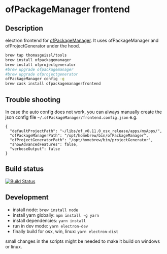 # ofPackageManager frontend

## Description

electron frontend for [ofPackageManager](https://github.com/thomasgeissl/ofPackageManager).
It uses ofPackageManager and ofProjectGenerator under the hood.

```sh
brew tap thomasgeissl/tools
brew install ofpackagemanager
brew install ofprojectgenerator
#brew upgrade ofpackagemanager
#brew upgrade ofprojectgenerator
ofPackageManager config -g
brew cask install ofpackagemanagerfrontend
```
## Trouble shooting
In case the auto config does not work, you can always manually create the json config file `~/.ofPackageManager/frontend.config.json`
e.g.
```
{
  "defaultProjectPath": "~/libs/of_v0.11.0_osx_release/apps/myApps/",
  "ofPackageManagerPath": "/opt/homebrew/bin/ofPackageManager",
  "ofProjectGeneratorPath": "/opt/homebrew/bin/projectGenerator",
  "showAdvancedFeatures": false,
  "verboseOutput": false
}
```

## Build status

[![Build Status](https://travis-ci.com/thomasgeissl/ofPackageManager-frontend.svg?branch=master)](https://travis-ci.com/thomasgeissl/ofPackageManager-frontend)

## Development

- install node: `brew install node`
- install yarn globally: `npm install -g yarn`
- install dependencies: `yarn install`
- run in dev mode: `yarn electron-dev`
- finally build for osx, win, linux: `yarn electron-dist`

small changes in the scripts might be needed to make it build on windows or linux.

